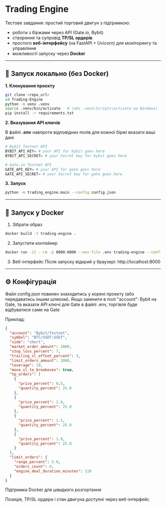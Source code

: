 # Trading Engine

Тестове завдання: простий торговий двигун з підтримкою:
- роботи з біржами через API (Gate.io, Bybit)
- створення та супровід **TP/SL ордерів**
- простого **веб-інтерфейсу** (на FastAPI + Uvicorn) для моніторингу та управління
- можливості запуску через **Docker**

---

## 🚀 Запуск локально (без Docker)

**1. Клонування проєкту**
```bash
git clone <repo_url>
cd Trading-Engine
python -m venv .venv
source .venv/bin/activate   # (або .venv\Scripts\activate на Windows)
pip install -r requirements.txt
```
**2. Вказування API ключів**

В файлі **.env** навпроти відповідних полів для кожної біржі вказати ваші дані
```python
# Bybit Testnet API
BYBIT_API_KEY= # your API for bybit goes here
BYBIT_API_SECRET= # your Secret key for bybit goes here

# Gate.io Testnet API
GATE_API_KEY= # your API for gate goes here
GATE_API_SECRET= # your Secret key for gate goes here
```
**3. Запуск**
```bash
python -m trading_engine.main --config config.json
```
---
## **🐳 Запуск у Docker**
1. Зібрати образ

```bash
docker build -t trading-engine .
```
2. Запустити контейнер

```bash
docker run -it --rm -p 8000:8000 --env-file .env trading-engine --config /app/config.json
```
3. Веб-інтерфейс
Після запуску відкрий у браузері: http://localhost:8000

---

## **⚙️ Конфігурація**

Файл config.json повинен знаходитись у корені проекту (або передаватись іншим шляхом).
Якщо замінити в полі "account": Bybit на Gate, та вказати API ключі для Gate в файлі .env, торгівля буде відбуватися саме на Gate 

Приклад:

```json
{
  "account": "Bybit/Testnet", 
  "symbol": "BTC/USDT:USDT",
  "side": "short",
  "market_order_amount": 2000,
  "stop_loss_percent": 7,
  "trailing_sl_offset_percent": 3,
  "limit_orders_amount": 2000,
  "leverage": 10,
  "move_sl_to_breakeven": true,
  "tp_orders": [
    {
      "price_percent": 0.5,
      "quantity_percent": 25.0
    },
    {
      "price_percent": 2.0,
      "quantity_percent": 25.0
    },
    {
      "price_percent": 1.5,
      "quantity_percent": 25.0
    },
    {
      "price_percent": 1.0,
      "quantity_percent": 25.0
    }
  ],
  "limit_orders": {
    "range_percent": 5.0,
    "orders_count": 6,
    "engine_deal_duration_minutes": 110
  }
}
```
Підтримка Docker для швидкого розгортання

Позиція, TP/SL ордери і стан двигуна доступні через веб-інтерфейс